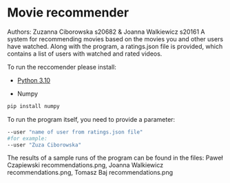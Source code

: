 # Movie recommender

Authors: Zuzanna Ciborowska s20682 & Joanna Walkiewicz s20161
A system for recommending movies based on the movies you and other users have watched.
Along with the program, a ratings.json file is provided, which contains a list of users with watched and rated videos.

To run the reccomender please install:

- [Python 3.10](https://www.python.org/downloads/)

- Numpy
```bash
pip install numpy
```

To run the program itself, you need to provide a parameter:
```bash
--user "name of user from ratings.json file"
#for example:
--user "Zuza Ciborowska"
```

The results of a sample runs of the program can be found in the files: Paweł Czapiewski recommendations.png, Joanna Walkiewicz recommendations.png, Tomasz Baj recommendations.png

